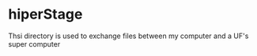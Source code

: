 # hiperStage

Thsi directory is used to exchange files between my computer and a UF's super computer
